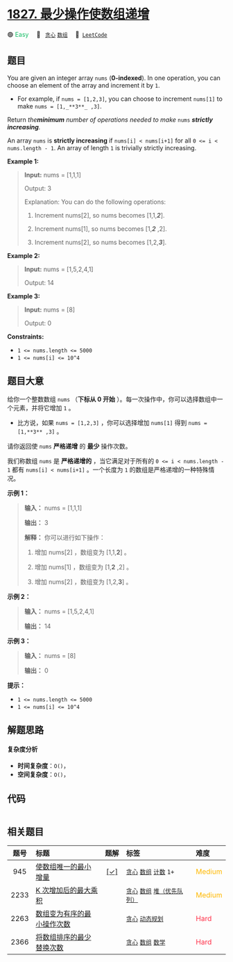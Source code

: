 # [1827. 最少操作使数组递增](https://leetcode.com/problems/minimum-operations-to-make-the-array-increasing)

🟢 <font color=#15bd66>Easy</font>&emsp; 🔖&ensp; [`贪心`](/leetcode/outline/tag/greedy.md) [`数组`](/leetcode/outline/tag/array.md)&emsp; 🔗&ensp;[`LeetCode`](https://leetcode.com/problems/minimum-operations-to-make-the-array-increasing)


## 题目

You are given an integer array `nums` (**0-indexed**). In one operation, you
can choose an element of the array and increment it by `1`.

  * For example, if `nums = [1,2,3]`, you can choose to increment `nums[1]` to make `nums = [1,_**3**_ ,3]`.

Return _the**minimum** number of operations needed to make_ `nums`
_**strictly** **increasing**._

An array `nums` is **strictly increasing** if `nums[i] < nums[i+1]` for all `0
<= i < nums.length - 1`. An array of length `1` is trivially strictly
increasing.



**Example 1:**

> 
> 
> 
> 
> 
> **Input:** nums = [1,1,1]
> 
> Output: 3
> 
> Explanation: You can do the following operations:
> 
> 1) Increment nums[2], so nums becomes [1,1,_**2**_].
> 
> 2) Increment nums[1], so nums becomes [1,_**2**_ ,2].
> 
> 3) Increment nums[2], so nums becomes [1,2,_**3**_].

**Example 2:**

> 
> 
> 
> 
> 
> **Input:** nums = [1,5,2,4,1]
> 
> Output: 14

**Example 3:**

> 
> 
> 
> 
> 
> **Input:** nums = [8]
> 
> Output: 0

**Constraints:**

  * `1 <= nums.length <= 5000`
  * `1 <= nums[i] <= 10^4`


## 题目大意

给你一个整数数组 `nums` （**下标从 0 开始** ）。每一次操作中，你可以选择数组中一个元素，并将它增加 `1` 。

  * 比方说，如果 `nums = [1,2,3]` ，你可以选择增加 `nums[1]` 得到 `nums = [1,**3** ,3]` 。

请你返回使 `nums` **严格递增** 的 **最少** 操作次数。

我们称数组 `nums` 是 **严格递增的** ，当它满足对于所有的 `0 <= i < nums.length - 1` 都有 `nums[i] <
nums[i+1]` 。一个长度为 `1` 的数组是严格递增的一种特殊情况。

**示例 1：**

> 
> 
> 
> 
> 
> **输入：** nums = [1,1,1]
> 
> **输出：** 3
> 
> **解释：** 你可以进行如下操作：
> 
> 1) 增加 nums[2] ，数组变为 [1,1,**2**] 。
> 
> 2) 增加 nums[1] ，数组变为 [1,**2** ,2] 。
> 
> 3) 增加 nums[2] ，数组变为 [1,2,**3**] 。
> 
> 

**示例 2：**

> 
> 
> 
> 
> 
> **输入：** nums = [1,5,2,4,1]
> 
> **输出：** 14
> 
> 

**示例 3：**

> 
> 
> 
> 
> 
> **输入：** nums = [8]
> 
> **输出：** 0
> 
> 

**提示：**

  * `1 <= nums.length <= 5000`
  * `1 <= nums[i] <= 10^4`


## 解题思路

#### 复杂度分析

- **时间复杂度**：`O()`，
- **空间复杂度**：`O()`，

## 代码

```javascript

```

## 相关题目

<!-- prettier-ignore -->
| 题号 | 标题 | 题解 | 标签 | 难度 |
| :------: | :------ | :------: | :------ | :------ |
| 945 | [使数组唯一的最小增量](https://leetcode.com/problems/minimum-increment-to-make-array-unique) | [[✓]](https://2xiao.github.io/leetcode-js/leetcode/problem/0945) |  [`贪心`](/leetcode/outline/tag/greedy.md) [`数组`](/leetcode/outline/tag/array.md) [`计数`](/leetcode/outline/tag/counting.md) `1+` | <font color=#ffb800>Medium</font> |
| 2233 | [K 次增加后的最大乘积](https://leetcode.com/problems/maximum-product-after-k-increments) |  |  [`贪心`](/leetcode/outline/tag/greedy.md) [`数组`](/leetcode/outline/tag/array.md) [`堆（优先队列）`](/leetcode/outline/tag/heap-priority-queue.md) | <font color=#ffb800>Medium</font> |
| 2263 | [数组变为有序的最小操作次数](https://leetcode.com/problems/make-array-non-decreasing-or-non-increasing) |  |  [`贪心`](/leetcode/outline/tag/greedy.md) [`动态规划`](/leetcode/outline/tag/dynamic-programming.md) | <font color=#ff334b>Hard</font> |
| 2366 | [将数组排序的最少替换次数](https://leetcode.com/problems/minimum-replacements-to-sort-the-array) |  |  [`贪心`](/leetcode/outline/tag/greedy.md) [`数组`](/leetcode/outline/tag/array.md) [`数学`](/leetcode/outline/tag/math.md) | <font color=#ff334b>Hard</font> |

<style>
.blue {
    background-color: #096dd9;
    padding: 0.25rem 0.5rem;
    margin: 0;
    font-size: 0.85em;
    border-radius: 3px;
    color: white;
    font-weight: 500;
}
table th:first-of-type { width: 10%; }
table th:nth-of-type(2) { width: 35%; }
table th:nth-of-type(3) { width: 10%; }
table th:nth-of-type(4) { width: 35%; }
table th:nth-of-type(5) { width: 10%; }
</style>
